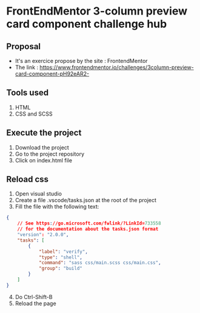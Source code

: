 # FrontEndMentor 3-column preview card component challenge hub

## Proposal
- It's an exercice propose by the site : FrontendMentor
- The link : https://www.frontendmentor.io/challenges/3column-preview-card-component-pH92eAR2-

## Tools used
1. HTML
2. CSS and SCSS

## Execute the project
1. Download the project
2. Go to the project repository
3. Click on index.html file

## Reload css
1. Open visual studio
2. Create a file .vscode/tasks.json at the root of the project
3. Fill the file with the following text:
```json
{
    // See https://go.microsoft.com/fwlink/?LinkId=733558
    // for the documentation about the tasks.json format
    "version": "2.0.0",
    "tasks": [
        {
            "label": "verify",
            "type": "shell",
            "command": "sass css/main.scss css/main.css",
            "group": "build"
        }
    ]
}
```
4. Do Ctrl-Shift-B
5. Reload the page